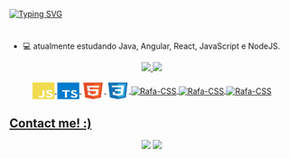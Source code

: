 [![Typing SVG](https://readme-typing-svg.herokuapp.com/?color=0e75b6&size=35&center=true&vCenter=true&width=1000&lines=+Hello+World!+Prazer+Kelly+Karina!+:%29)](https://git.io/typing-svg)

#
- 💻 atualmente estudando Java, Angular, React, JavaScript e NodeJS.

<div align="center">
  <a href="https://github.com/kellykarina">
  <img height="165em" src="https://github-readme-stats.vercel.app/api?username=kellykarina&theme=tokyonight&hide_border=false&include_all_commits=false&count_private=false"/>
  <img height="165em" src="https://github-readme-stats.vercel.app/api/top-langs/?username=kellykarina&theme=tokyonight&hide_border=false&include_all_commits=false&count_private=false&layout=compact"/>
</div>

<div style="display: inline_block" align="center"><br>
  <img align="center" alt="Rafa-Js" height="30" width="40" src="https://raw.githubusercontent.com/devicons/devicon/master/icons/javascript/javascript-plain.svg">
  <img align="center" alt="Rafa-Ts" height="30" width="40" src="https://raw.githubusercontent.com/devicons/devicon/master/icons/typescript/typescript-plain.svg">
  <img align="center" alt="Rafa-HTML" height="30" width="40" src="https://raw.githubusercontent.com/devicons/devicon/master/icons/html5/html5-original.svg">
  <img align="center" alt="Rafa-CSS" height="30" width="40" src="https://raw.githubusercontent.com/devicons/devicon/master/icons/css3/css3-original.svg">
  <img align="center" alt="Rafa-CSS" height="30" width="40" src="https://skillicons.dev/icons?i=java">
  <img align="center" alt="Rafa-CSS" height="30" width="40" src="https://skillicons.dev/icons?i=angular">
  <img align="center" alt="Rafa-CSS" height="30" width="40" src="https://skillicons.dev/icons?i=react">
</div>


 ## Contact me! :)
<div align="center"> 
  <a href = "mailto:kellykarina019@gmail.com"><img src="https://img.shields.io/badge/-Gmail-%23333?style=for-the-badge&logo=gmail&logoColor=white" target="_blank"></a>
  <a href="https://www.linkedin.com/in/kelly--karina/" target="_blank"><img src="https://img.shields.io/badge/-LinkedIn-%230077B5?style=for-the-badge&logo=linkedin&logoColor=white" target="_blank"></a>  
</div>

